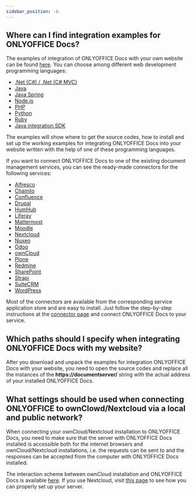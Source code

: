 ```yaml
---
sidebar_position: -6
---
```


## Where can I find integration examples for ONLYOFFICE Docs?

The examples of integration of ONLYOFFICE Docs with your own website can be found [here](../../get-started/Language-specific%20examples/Language-specific%20examples.md). You can choose among different web development programming languages:

- [.Net (C#) / .Net (C# MVC)](../../get-started/Language-specific%20examples/Net%20example.md)
- [Java](../../get-started/Language-specific%20examples/Java%20example.md)
- [Java Spring](../../get-started/Language-specific%20examples/Java%20Spring%20example.md)
- [Node.js](../../get-started/Language-specific%20examples/NodeJS%20example.md)
- [PHP](../../get-started/Language-specific%20examples/PHP%20example.md)
- [Python](../../get-started/Language-specific%20examples/Python%20example.md)
- [Ruby](../../get-started/Language-specific%20examples/Ruby%20example.md)
- [Java integration SDK](../../get-started/Language-specific%20examples/Java%20integration%20SDK.md)

The examples will show where to get the source codes, how to install and set up the working examples for integrating ONLYOFFICE Docs into your website written with the help of one of these programming languages.

If you want to connect ONLYOFFICE Docs to one of the existing document management services, you can see the ready-made connectors for the following services:

- [Alfresco](../../get-started/Ready-to-use%20connectors/Alfresco%20integration.md)
- [Chamilo](../../get-started/Ready-to-use%20connectors/Chamilo%20integration.md)
- [Confluence](../../get-started/Ready-to-use%20connectors/Confluence%20integration.md)
- [Drupal](../../get-started/Ready-to-use%20connectors/Drupal%20integration.md)
- [HumHub](../../get-started/Ready-to-use%20connectors/HumHub%20integration.md)
- [Liferay](../../get-started/Ready-to-use%20connectors/Liferay%20integration.md)
- [Mattermost](../../get-started/Ready-to-use%20connectors/Mattermost%20integration.md)
- [Moodle](../../get-started/Ready-to-use%20connectors/Moodle%20integration.md)
- [Nextcloud](../../get-started/Ready-to-use%20connectors/Nextcloud%20integration.md)
- [Nuxeo](../../get-started/Ready-to-use%20connectors/Nuxeo%20integration.md)
- [Odoo](../../get-started/Ready-to-use%20connectors/Odoo%20integration.md)
- [ownCloud](../../get-started/Ready-to-use%20connectors/ownCloud%20integration.md)
- [Plone](../../get-started/Ready-to-use%20connectors/Plone%20integration.md)
- [Redmine](../../get-started/Ready-to-use%20connectors/Redmine%20integration.md)
- [SharePoint](../../get-started/Ready-to-use%20connectors/SharePoint%20integration.md)
- [Strapi](../../get-started/Ready-to-use%20connectors/Strapi%20integration.md)
- [SuiteCRM](../../get-started/Ready-to-use%20connectors/SuiteCRM%20integration.md)
- [WordPress](../../get-started/Ready-to-use%20connectors/WordPress%20integration.md)

Most of the connectors are available from the corresponding service application store and are easy to install. Just follow the step-by-step instructions at the [connector page](../../get-started/Ready-to-use%20connectors/Nextcloud%20integration.md) and connect ONLYOFFICE Docs to your service.

## Which paths should I specify when integrating ONLYOFFICE Docs with my website?

After you download and unpack the examples for integration ONLYOFFICE Docs with your website, you need to open the source codes and replace all the instances of the **https\://documentserver/** string with the actual address of your installed ONLYOFFICE Docs.

## What settings should be used when connecting ONLYOFFICE to ownClowd/Nextcloud via a local and public network?

When connecting your ownCloud/Nextcloud installation to ONLYOFFICE Docs, you need to make sure that the server with ONLYOFFICE Docs installed is accessible both for the internet browsers and ownCloud/Nextcloud installations, i.e. the requests can be sent to and the responses can be accepted from the computer with ONLYOFFICE Docs installed.

The interaction scheme between ownCloud installation and ONLYOFFICE Docs is available [here](../../get-started/Ready-to-use%20connectors/ownCloud%20integration.md#configuring-owncloud-onlyoffice-integration-app). If you use Nextcloud, visit [this page](../../get-started/Ready-to-use%20connectors/Nextcloud%20integration.md#configuring-nextcloud-onlyoffice-integration-app) to see how you can properly set up your server.
